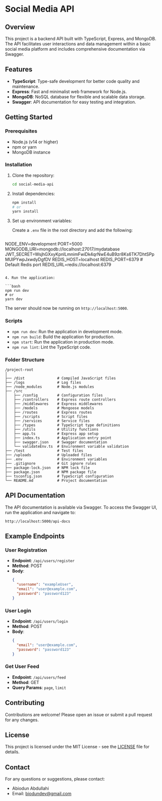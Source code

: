 
# Social Media API

## Overview

This project is a backend API built with TypeScript, Express, and MongoDB. The API facilitates user interactions and data management within a basic social media platform and includes comprehensive documentation via Swagger.

## Features

- **TypeScript**: Type-safe development for better code quality and maintenance.
- **Express**: Fast and minimalist web framework for Node.js.
- **MongoDB**: NoSQL database for flexible and scalable data storage.
- **Swagger**: API documentation for easy testing and integration.

## Getting Started

### Prerequisites

- Node.js (v14 or higher)
- npm or yarn
- MongoDB instance

### Installation

1. Clone the repository:

   ```bash
   cd social-media-api
   ```

2. Install dependencies:

   ```bash
   npm install
   # or
   yarn install
   ```

3. Set up environment variables:

   Create a `.env` file in the root directory and add the following:

   ```env
NODE_ENV=development
PORT=5000
MONGODB_URI=mongodb://localhost:27017/mydatabase
JWT_SECRET=WsjhGXxyKpnILmnimFwiDk4qrNwE4uB9zr8Ks6TK7DhtSPpMUlPYwpJxwdyDgfDV
REDIS_HOST=localhost
REDIS_PORT=6379  # Default Redis port
REDIS_URL=redis://localhost:6379
   ```

4. Run the application:

   ```bash
   npm run dev
   # or
   yarn dev
   ```

   The server should now be running on `http://localhost:5000`.

### Scripts

- `npm run dev`: Run the application in development mode.
- `npm run build`: Build the application for production.
- `npm start`: Run the application in production mode.
- `npm run lint`: Lint the TypeScript code.

### Folder Structure

```
/project-root
│
├── /dist               # Compiled JavaScript files
├── /logs               # Log files
├── /node_modules       # Node.js modules
├── /src
│   ├── /config         # Configuration files
│   ├── /controllers    # Express route controllers
│   ├── /middlewares    # Express middlewares
│   ├── /models         # Mongoose models
│   ├── /routes         # Express routes
│   ├── /scripts        # Script files
│   ├── /services       # Service files
│   ├── /types          # TypeScript type definitions
│   ├── /utils          # Utility functions
│   ├── app.ts          # Express app setup
│   ├── index.ts        # Application entry point
│   ├── swagger.json    # Swagger documentation
│   └── validateEnv.ts  # Environment variable validation
├── /test               # Test files
├── /uploads            # Uploaded files
├── .env                # Environment variables
├── .gitignore          # Git ignore rules
├── package-lock.json   # NPM lock file
├── package.json        # NPM package file
├── tsconfig.json       # TypeScript configuration
└── README.md           # Project documentation
```

## API Documentation

The API documentation is available via Swagger. To access the Swagger UI, run the application and navigate to:

```
http://localhost:5000/api-docs
```

## Example Endpoints

### User Registration

- **Endpoint**: `/api/users/register`
- **Method**: POST
- **Body**:
  ```json
  {
    "username": "exampleUser",
    "email": "user@example.com",
    "password": "password123"
  }
  ```

### User Login

- **Endpoint**: `/api/users/login`
- **Method**: POST
- **Body**:
  ```json
  {
    "email": "user@example.com",
    "password": "password123"
  }
  ```

### Get User Feed

- **Endpoint**: `/api/users/feed`
- **Method**: GET
- **Query Params**: `page`, `limit`

## Contributing

Contributions are welcome! Please open an issue or submit a pull request for any changes.

## License

This project is licensed under the MIT License - see the [LICENSE](LICENSE) file for details.

## Contact

For any questions or suggestions, please contact:

- Abiodun Abdullahi
- Email: biodundev@gmail.com
